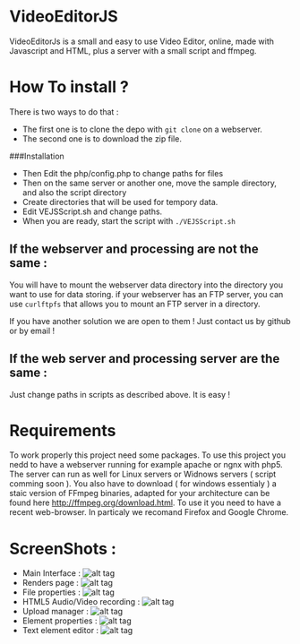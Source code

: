 VideoEditorJS
=============

VideoEditorJs is a small and easy to use Video Editor, online, made with Javascript and HTML, plus a server with a small script and ffmpeg.

How To install ? 
================

There is two ways to do that :
- The first one is to clone the depo with `git clone` on a webserver.
- The second one is to download the zip file.

###Installation

- Then Edit the php/config.php to change paths for files
- Then on the same server or another one, move the sample directory, and also the script directory
- Create directories that will be used for tempory data.
- Edit VEJSScript.sh and change paths.
- When you are ready, start the script with `./VEJSScript.sh`

## If the webserver and processing are not the same :

You will have to mount the webserver data directory into the directory you want to use for data storing.
if your webserver has an FTP server, you can use `curlftpfs` that allows you to mount an FTP server in a directory.

If you have another solution we are open to them ! Just contact us by github or by email !

## If the web server and processing server are the same :

Just change paths in scripts as described above. It is easy !


Requirements
============

To work properly this project need some packages.
To use this project you nedd to have a webserver running for example apache or ngnx with php5.
The server can run as well for Linux servers or Widnows servers ( script comming soon ).
You also have to download ( for windows essentialy ) a staic version of FFmpeg binaries, adapted for your architecture can be found here http://ffmpeg.org/download.html.
To use it you need to have a recent web-browser. In particaly we recomand Firefox and Google Chrome.


ScreenShots :
=============
- Main Interface :
![alt tag](https://raw.githubusercontent.com/DGIProject/VideoEditorJS/master/screenshots/scr01.PNG)
- Renders page :
![alt tag](https://raw.githubusercontent.com/DGIProject/VideoEditorJS/master/screenshots/scr02.PNG)
- File properties :
![alt tag](https://raw.githubusercontent.com/DGIProject/VideoEditorJS/master/screenshots/scr03.PNG)
- HTML5 Audio/Video recording :
![alt tag](https://raw.githubusercontent.com/DGIProject/VideoEditorJS/master/screenshots/scr04.PNG)
- Upload manager :
![alt tag](https://raw.githubusercontent.com/DGIProject/VideoEditorJS/master/screenshots/scr05.png)
- Element properties :
![alt tag](https://raw.githubusercontent.com/DGIProject/VideoEditorJS/master/screenshots/scr06.png)
- Text element editor :
![alt tag](https://raw.githubusercontent.com/DGIProject/VideoEditorJS/master/screenshots/scr07.png)